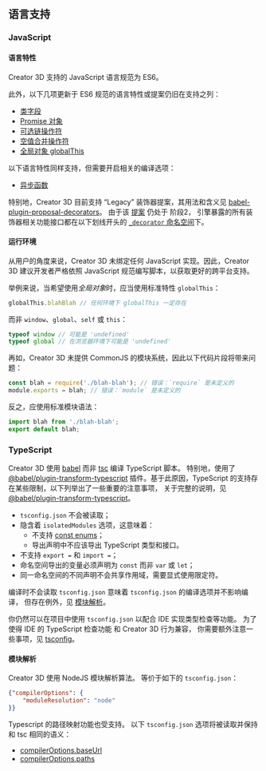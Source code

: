 
## 语言支持

### JavaScript

#### 语言特性

Creator 3D 支持的 JavaScript 语言规范为 ES6。

此外，以下几项更新于 ES6 规范的语言特性或提案仍旧在支持之列：

- [类字段](https://developer.mozilla.org/zh-CN/docs/Web/JavaScript/Reference/Classes/Class_elements)
- [Promise 对象](https://developer.mozilla.org/zh-CN/docs/Web/JavaScript/Reference/Global_Objects/Promise)
- [可选链操作符](https://developer.mozilla.org/en-US/docs/Web/JavaScript/Reference/Operators/Optional_chaining)
- [空值合并操作符](https://developer.mozilla.org/en-US/docs/Web/JavaScript/Reference/Operators/Nullish_coalescing_operator)
- [全局对象 globalThis](https://developer.mozilla.org/zh-CN/docs/Web/JavaScript/Reference/Global_Objects/globalThis)

以下语言特性同样支持，但需要开启相关的编译选项：

- [异步函数](https://developer.mozilla.org/zh-CN/docs/Web/JavaScript/Reference/Statements/async_function)

特别地，Creator 3D 目前支持 “Legacy” 装饰器提案，其用法和含义见 [babel-plugin-proposal-decorators](https://babeljs.io/docs/en/babel-plugin-proposal-decorators)。
由于该 [提案](https://github.com/tc39/proposal-decorators) 仍处于 阶段2，
引擎暴露的所有装饰器相关功能接口都在以下划线开头的 [`_decorator` 命名空间](about:blank)下。

#### 运行环境

从用户的角度来说，Creator 3D 未绑定任何 JavaScript 实现。因此，Creator 3D 建议开发者严格依照 JavaScript 规范编写脚本，以获取更好的跨平台支持。

举例来说，当希望使用*全局对象*时，应当使用标准特性 `globalThis`：

```js
globalThis.blahBlah // 任何环境下 globalThis 一定存在
```

而非 `window`、`global`、`self` 或 `this`：

```js
typeof window // 可能是 'undefined'
typeof global // 在浏览器环境下可能是 'undefined'
```

再如，Creator 3D 未提供 CommonJS 的模块系统，因此以下代码片段将带来问题：

```js
const blah = require('./blah-blah'); // 错误：`require` 是未定义的
module.exports = blah; // 错误：`module` 是未定义的
```

反之，应使用标准模块语法：

```js
import blah from './blah-blah';
export default blah;
```

### TypeScript

Creator 3D 使用 [babel](https://babeljs.io/) 而非 [tsc](https://www.typescriptlang.org/) 编译 TypeScript 脚本。
特别地，使用了 [@babel/plugin-transform-typescript](https://babeljs.io/docs/en/babel-plugin-transform-typescript) 插件。基于此原因，TypeScript 的支持存在某些限制，以下列举出了一些重要的注意事项，
关于完整的说明，见 [@babel/plugin-transform-typescript](https://babeljs.io/docs/en/babel-plugin-transform-typescript)。

- `tsconfig.json` 不会被读取；
- 隐含着 `isolatedModules` 选项，这意味着：
  - 不支持 [const enums](https://www.typescriptlang.org/docs/handbook/enums.html#const-enums)；
  - 导出声明中不应该导出 TypeScript 类型和接口。
- 不支持 `export =` 和 `import =`；
- 命名空间导出的变量必须声明为 `const` 而非 `var` 或 `let`；
- 同一命名空间的不同声明不会共享作用域，需要显式使用限定符。

编译时不会读取 `tsconfig.json`
意味着 `tsconfig.json` 的编译选项并不影响编译，
但存在例外，见 [模块解析](模块解析)。

你仍然可以在项目中使用 `tsconfig.json` 以配合 IDE 实现类型检查等功能。
为了使得 IDE 的 TypeScript 检查功能 和 Creator 3D 行为兼容，
你需要额外注意一些事项，见 [tsconfig](./tsconfig.md)。

#### 模块解析

Creator 3D 使用 NodeJS 模块解析算法。
等价于如下的 `tsconfig.json`：
```json
{"compilerOptions": {
    "moduleResolution": "node"
}}
```

Typescript 的路径映射功能也受支持。
以下 `tsconfig.json` 选项将被读取并保持和 tsc 相同的语义：
- [compilerOptions.baseUrl](https://www.typescriptlang.org/docs/handbook/module-resolution.html#base-url)
- [compilerOptions.paths](https://www.typescriptlang.org/docs/handbook/module-resolution.html#path-mapping)